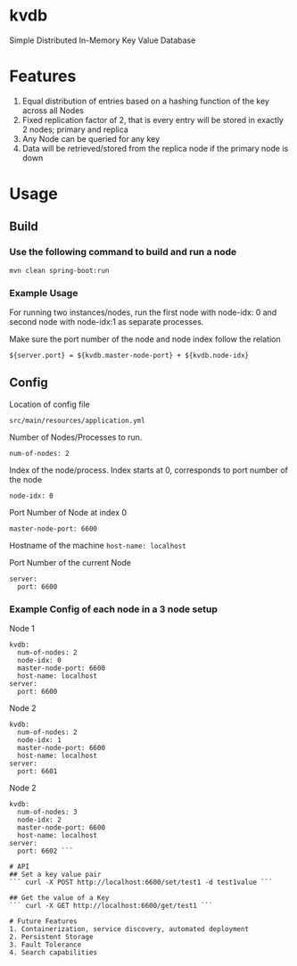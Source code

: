 # kvdb
Simple Distributed In-Memory Key Value Database

# Features
1. Equal distribution of entries based on a hashing function of the key across all Nodes
2. Fixed replication factor of 2, that is every entry will be stored in exactly 2 nodes; primary and replica
3. Any Node can be queried for any key
4. Data will be retrieved/stored from the replica node if the primary node is down

# Usage

## Build

### Use the following command to build and run a node

```mvn clean spring-boot:run```

### Example Usage

For running two instances/nodes, run the first node with node-idx: 0 and second node with node-idx:1 as separate processes.

Make sure the port number of the node and node index follow the relation

``` ${server.port} = ${kvdb.master-node-port} + ${kvdb.node-idx} ```


## Config

Location of config file

``` src/main/resources/application.yml ```

Number of Nodes/Processes to run.

```num-of-nodes: 2 ```

Index of the node/process. Index starts at 0, corresponds to port number of the node

  ```node-idx: 0```

Port Number of Node at index 0  

``` master-node-port: 6600 ```

Hostname of the machine
  ```host-name: localhost ```

Port Number of the current Node

```  
server:
  port: 6600
  ```
### Example Config of each node in a 3 node setup

Node 1
```
kvdb:
  num-of-nodes: 2
  node-idx: 0
  master-node-port: 6600
  host-name: localhost
server:
  port: 6600
  ```
Node 2
```
kvdb:
  num-of-nodes: 2
  node-idx: 1
  master-node-port: 6600
  host-name: localhost
server:
  port: 6601
  ```
Node 2
  ```
  kvdb:
    num-of-nodes: 3
    node-idx: 2
    master-node-port: 6600
    host-name: localhost
  server:
    port: 6602 ```

# API
## Set a key value pair
``` curl -X POST http://localhost:6600/set/test1 -d test1value ```

## Get the value of a Key
``` curl -X GET http://localhost:6600/get/test1 ```

# Future Features
1. Containerization, service discovery, automated deployment
2. Persistent Storage
3. Fault Tolerance
4. Search capabilities

